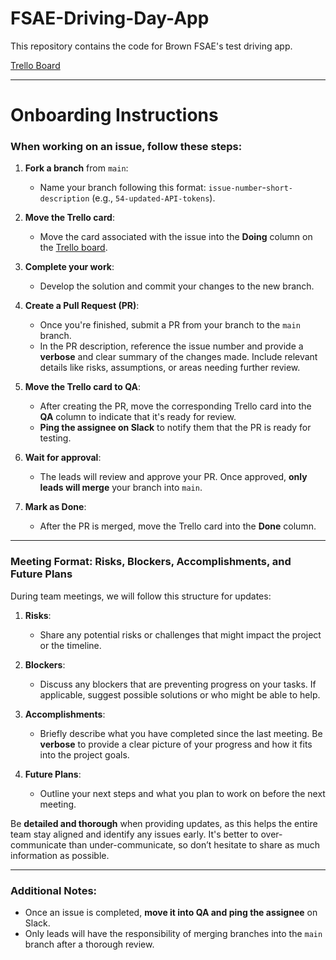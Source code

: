 # FSAE-Driving-Day-App  
This repository contains the code for Brown FSAE's test driving app.

[Trello Board](https://trello.com/invite/b/6700464232720f5b5401a922/ATTIe089b41ca2cef2ef44ba6eb1601b295eAD176CB8/brown-fsae-testing-app)

---

# Onboarding Instructions

### When working on an issue, follow these steps:

1. **Fork a branch** from `main`:
   - Name your branch following this format: `issue-number`-`short-description` (e.g., `54-updated-API-tokens`).
  
2. **Move the Trello card**:
   - Move the card associated with the issue into the **Doing** column on the [Trello board](https://trello.com/invite/b/6700464232720f5b5401a922/ATTIe089b41ca2cef2ef44ba6eb1601b295eAD176CB8/brown-fsae-testing-app).
   
3. **Complete your work**:
   - Develop the solution and commit your changes to the new branch.
   
4. **Create a Pull Request (PR)**:
   - Once you're finished, submit a PR from your branch to the `main` branch.
   - In the PR description, reference the issue number and provide a **verbose** and clear summary of the changes made. Include relevant details like risks, assumptions, or areas needing further review.

5. **Move the Trello card to QA**:
   - After creating the PR, move the corresponding Trello card into the **QA** column to indicate that it's ready for review.
   - **Ping the assignee on Slack** to notify them that the PR is ready for testing.

6. **Wait for approval**:
   - The leads will review and approve your PR. Once approved, **only leads will merge** your branch into `main`.

7. **Mark as Done**:
   - After the PR is merged, move the Trello card into the **Done** column.

---

### Meeting Format: Risks, Blockers, Accomplishments, and Future Plans

During team meetings, we will follow this structure for updates:

1. **Risks**:
   - Share any potential risks or challenges that might impact the project or the timeline.
   
2. **Blockers**:
   - Discuss any blockers that are preventing progress on your tasks. If applicable, suggest possible solutions or who might be able to help.

3. **Accomplishments**:
   - Briefly describe what you have completed since the last meeting. Be **verbose** to provide a clear picture of your progress and how it fits into the project goals.

4. **Future Plans**:
   - Outline your next steps and what you plan to work on before the next meeting.

Be **detailed and thorough** when providing updates, as this helps the entire team stay aligned and identify any issues early. It's better to over-communicate than under-communicate, so don’t hesitate to share as much information as possible.

---

### Additional Notes:
- Once an issue is completed, **move it into QA and ping the assignee** on Slack.
- Only leads will have the responsibility of merging branches into the `main` branch after a thorough review.
